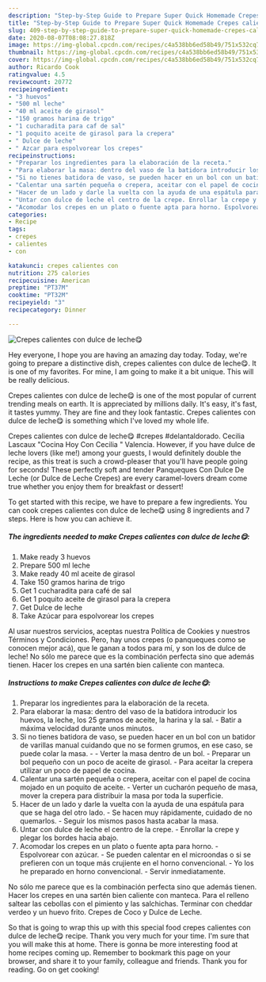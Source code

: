 ```yaml
---
description: "Step-by-Step Guide to Prepare Super Quick Homemade Crepes calientes con dulce de leche😋"
title: "Step-by-Step Guide to Prepare Super Quick Homemade Crepes calientes con dulce de leche😋"
slug: 409-step-by-step-guide-to-prepare-super-quick-homemade-crepes-calientes-con-dulce-de-leche
date: 2020-08-07T08:08:27.818Z
image: https://img-global.cpcdn.com/recipes/c4a538bb6ed58b49/751x532cq70/crepes-calientes-con-dulce-de-leche😋-foto-principal.jpg
thumbnail: https://img-global.cpcdn.com/recipes/c4a538bb6ed58b49/751x532cq70/crepes-calientes-con-dulce-de-leche😋-foto-principal.jpg
cover: https://img-global.cpcdn.com/recipes/c4a538bb6ed58b49/751x532cq70/crepes-calientes-con-dulce-de-leche😋-foto-principal.jpg
author: Ricardo Cook
ratingvalue: 4.5
reviewcount: 20772
recipeingredient:
- "3 huevos"
- "500 ml leche"
- "40 ml aceite de girasol"
- "150 gramos harina de trigo"
- "1 cucharadita para caf de sal"
- "1 poquito aceite de girasol para la crepera"
- " Dulce de leche"
- " Azcar para espolvorear los crepes"
recipeinstructions:
- "Preparar los ingredientes para la elaboración de la receta."
- "Para elaborar la masa: dentro del vaso de la batidora introducir los huevos, la leche, los 25 gramos de aceite, la harina y la sal. Batir a máxima velocidad durante unos minutos."
- "Si no tienes batidora de vaso, se pueden hacer en un bol con un batidor de varillas manual cuidando que no se formen grumos, en ese caso, se puede colar la masa.  Verter la masa dentro de un bol. Preparar un bol pequeño con un poco de aceite de girasol. Para aceitar la crepera utilizar un poco de papel de cocina."
- "Calentar una sartén pequeña o crepera, aceitar con el papel de cocina mojado en un poquito de aceite. Verter un cucharón pequeño de masa, mover la crepera para distribuir la masa por toda la superficie."
- "Hacer de un lado y darle la vuelta con la ayuda de una espátula para que se haga del otro lado. Se hacen muy rápidamente, cuidado de no quemarlos. Seguir los mismos pasos hasta acabar la masa."
- "Untar con dulce de leche el centro de la crepe. Enrollar la crepe y plegar los bordes hacia abajo."
- "Acomodar los crepes en un plato o fuente apta para horno. Espolvorear con azúcar. Se pueden calentar en el microondas o si se prefieren con un toque más crujiente en el horno convencional. Yo los he preparado en horno convencional. Servir inmediatamente."
categories:
- Recipe
tags:
- crepes
- calientes
- con

katakunci: crepes calientes con 
nutrition: 275 calories
recipecuisine: American
preptime: "PT37M"
cooktime: "PT32M"
recipeyield: "3"
recipecategory: Dinner

---
```



![Crepes calientes con dulce de leche😋](https://img-global.cpcdn.com/recipes/c4a538bb6ed58b49/751x532cq70/crepes-calientes-con-dulce-de-leche😋-foto-principal.jpg)

Hey everyone, I hope you are having an amazing day today. Today, we're going to prepare a distinctive dish, crepes calientes con dulce de leche😋. It is one of my favorites. For mine, I am going to make it a bit unique. This will be really delicious.

Crepes calientes con dulce de leche😋 is one of the most popular of current trending meals on earth. It is appreciated by millions daily. It's easy, it's fast, it tastes yummy. They are fine and they look fantastic. Crepes calientes con dulce de leche😋 is something which I've loved my whole life.

Crepes calientes con dulce de leche😋 #crepes #delantaldorado. Cecilia Lascaux &#34;Cocina Hoy Con Cecilia &#34; Valencia. However, if you have dulce de leche lovers (like me!) among your guests, I would definitely double the recipe, as this treat is such a crowd-pleaser that you&#39;ll have people going for seconds! These perfectly soft and tender Panqueques Con Dulce De Leche (or Dulce de Leche Crepes) are every caramel-lovers dream come true whether you enjoy them for breakfast or dessert!


To get started with this recipe, we have to prepare a few ingredients. You can cook crepes calientes con dulce de leche😋 using 8 ingredients and 7 steps. Here is how you can achieve it.

<!--inarticleads1-->

##### The ingredients needed to make Crepes calientes con dulce de leche😋:

1. Make ready 3 huevos
1. Prepare 500 ml leche
1. Make ready 40 ml aceite de girasol
1. Take 150 gramos harina de trigo
1. Get 1 cucharadita para café de sal
1. Get 1 poquito aceite de girasol para la crepera
1. Get  Dulce de leche
1. Take  Azúcar para espolvorear los crepes


Al usar nuestros servicios, aceptas nuestra Política de Cookies y nuestros Términos y Condiciones. Pero, hay unos crepes (o panqueques como se conocen mejor acá), que le ganan a todos para mí, y son los de dulce de leche! No sólo me parece que es la combinación perfecta sino que además tienen. Hacer los crepes en una sartén bien caliente con manteca. 

<!--inarticleads2-->

##### Instructions to make Crepes calientes con dulce de leche😋:

1. Preparar los ingredientes para la elaboración de la receta.
1. Para elaborar la masa: dentro del vaso de la batidora introducir los huevos, la leche, los 25 gramos de aceite, la harina y la sal. - Batir a máxima velocidad durante unos minutos.
1. Si no tienes batidora de vaso, se pueden hacer en un bol con un batidor de varillas manual cuidando que no se formen grumos, en ese caso, se puede colar la masa. -  - Verter la masa dentro de un bol. - Preparar un bol pequeño con un poco de aceite de girasol. - Para aceitar la crepera utilizar un poco de papel de cocina.
1. Calentar una sartén pequeña o crepera, aceitar con el papel de cocina mojado en un poquito de aceite. - Verter un cucharón pequeño de masa, mover la crepera para distribuir la masa por toda la superficie.
1. Hacer de un lado y darle la vuelta con la ayuda de una espátula para que se haga del otro lado. - Se hacen muy rápidamente, cuidado de no quemarlos. - Seguir los mismos pasos hasta acabar la masa.
1. Untar con dulce de leche el centro de la crepe. - Enrollar la crepe y plegar los bordes hacia abajo.
1. Acomodar los crepes en un plato o fuente apta para horno. - Espolvorear con azúcar. - Se pueden calentar en el microondas o si se prefieren con un toque más crujiente en el horno convencional. - Yo los he preparado en horno convencional. - Servir inmediatamente.


No sólo me parece que es la combinación perfecta sino que además tienen. Hacer los crepes en una sartén bien caliente con manteca. Para el relleno saltear las cebollas con el pimiento y las salchichas. Terminar con cheddar verdeo y un huevo frito. Crepes de Coco y Dulce de Leche. 

So that is going to wrap this up with this special food crepes calientes con dulce de leche😋 recipe. Thank you very much for your time. I'm sure that you will make this at home. There is gonna be more interesting food at home recipes coming up. Remember to bookmark this page on your browser, and share it to your family, colleague and friends. Thank you for reading. Go on get cooking!
